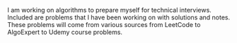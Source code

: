 I am working on algorithms to prepare myself for technical interviews. Included
are problems that I have been working on with solutions and notes.
These problems will come from various sources from LeetCode to AlgoExpert to
Udemy course problems.
